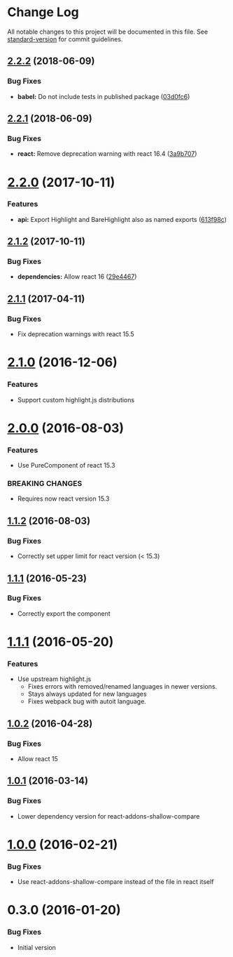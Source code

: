 # Change Log

All notable changes to this project will be documented in this file. See [standard-version](https://github.com/conventional-changelog/standard-version) for commit guidelines.

<a name="2.2.2"></a>
## [2.2.2](https://github.com/researchgate/react-fast-highlight/compare/v2.2.1...v2.2.2) (2018-06-09)


### Bug Fixes

* **babel:** Do not include tests in published package ([03d0fc6](https://github.com/researchgate/react-fast-highlight/commit/03d0fc6))



<a name="2.2.1"></a>
## [2.2.1](https://github.com/researchgate/react-fast-highlight/compare/v2.2.0...v2.2.1) (2018-06-09)


### Bug Fixes

* **react:** Remove deprecation warning with react 16.4 ([3a9b707](https://github.com/researchgate/react-fast-highlight/commit/3a9b707))



<a name="2.2.0"></a>
# [2.2.0](https://github.com/researchgate/react-fast-highlight/compare/v2.1.2...v2.2.0) (2017-10-11)


### Features

* **api:** Export Highlight and BareHighlight also as named exports ([613f98c](https://github.com/researchgate/react-fast-highlight/commit/613f98c))



<a name="2.1.2"></a>
## [2.1.2](https://github.com/researchgate/react-fast-highlight/compare/v2.1.1...v2.1.2) (2017-10-11)


### Bug Fixes

* **dependencies:** Allow react 16 ([29e4467](https://github.com/researchgate/react-fast-highlight/commit/29e4467))


<a name="2.1.1"></a>
## [2.1.1](https://github.com/researchgate/react-fast-highlight/compare/v2.1.0...v2.1.1) (2017-04-11)


### Bug Fixes

* Fix deprecation warnings with react 15.5


<a name="2.1.0"></a>
# [2.1.0](https://github.com/researchgate/react-fast-highlight/compare/v2.0.0...v2.1.0) (2016-12-06)


### Features

* Support custom highlight.js distributions

<a name="2.0.0"></a>
# [2.0.0](https://github.com/researchgate/react-fast-highlight/compare/v1.1.2...v2.0.0) (2016-08-03)


### Features

* Use PureComponent of react 15.3

### BREAKING CHANGES

* Requires now react version 15.3


<a name="1.1.2"></a>
## [1.1.2](https://github.com/researchgate/react-fast-highlight/compare/v1.1.1...v1.1.2) (2016-08-03)


### Bug Fixes

* Correctly set upper limit for react version (< 15.3)


<a name="1.1.1"></a>
## [1.1.1](https://github.com/researchgate/react-fast-highlight/compare/v1.1.0...v1.1.1) (2016-05-23)


### Bug Fixes

* Correctly export the component


<a name="1.1.0"></a>
# [1.1.1](https://github.com/researchgate/react-fast-highlight/compare/v1.0.2...v1.1.0) (2016-05-20)


### Features

* Use upstream highlight.js
   * Fixes errors with removed/renamed languages in newer versions.
   * Stays always updated for new languages
   * Fixes webpack bug with autoit language.


<a name="1.0.2"></a>
## [1.0.2](https://github.com/researchgate/react-fast-highlight/compare/v1.0.1...v1.0.2) (2016-04-28)


### Bug Fixes

* Allow react 15


<a name="1.0.1"></a>
## [1.0.1](https://github.com/researchgate/react-fast-highlight/compare/v1.0.0...v1.0.1) (2016-03-14)


### Bug Fixes

* Lower dependency version for react-addons-shallow-compare


<a name="1.0.0"></a>
# [1.0.0](https://github.com/researchgate/react-fast-highlight/compare/v0.3.0...v1.0.0) (2016-02-21)


### Bug Fixes

* Use react-addons-shallow-compare instead of the file in react itself


<a name="0.3.0"></a>
# 0.3.0 (2016-01-20)


### Bug Fixes

* Initial version
